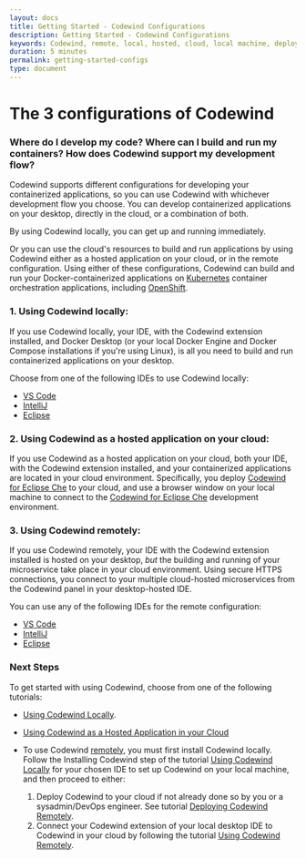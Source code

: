 ```yaml
---
layout: docs
title: Getting Started - Codewind Configurations
description: Getting Started - Codewind Configurations
keywords: Codewind, remote, local, hosted, cloud, local machine, deploy, configurations, config, connect, IDE
duration: 5 minutes
permalink: getting-started-configs
type: document
---
```


# The 3 configurations of Codewind


### Where do I develop my code? Where can I build and run my containers? How does Codewind support my development flow?
Codewind supports different configurations for developing your containerized applications, so you can use Codewind with whichever development flow you choose. You can develop containerized applications on your desktop, directly in the cloud, or a combination of both. 

By using Codewind locally, you can get up and running immediately. 

Or you can use the cloud's resources to build and run applications by using Codewind either as a hosted application on your cloud, or in the remote configuration. Using either of these configurations, Codewind can build and run your Docker-containerized applications on [Kubernetes](https://kubernetes.io/) container orchestration applications, including [OpenShift](https://www.openshift.com/).

### **1. Using Codewind locally:** 
If you use Codewind locally, your IDE, with the Codewind extension installed, and Docker Desktop (or your local Docker Engine and Docker Compose installations if you're using Linux), is all you need to build and run containerized applications on your desktop.

Choose from one of the following IDEs to use Codewind locally: 

* [VS Code](./vsc-getting-started.html)
* [IntelliJ](./intellij-getting-started.html)
* [Eclipse](./eclipse-getting-started.html)

### **2. Using Codewind as a hosted application on your cloud:** 
If you use Codewind as a hosted application on your cloud, both your IDE, with the Codewind extension installed, and your containerized applications are located in your cloud environment. Specifically, you deploy [Codewind for Eclipse Che](./che-installinfo.html) to your cloud, and use a browser window on your local machine to connect to the [Codewind for Eclipse Che](./che-installinfo.html) development environment.


### **3. Using Codewind remotely:** 
If you use Codewind remotely, your IDE with the Codewind extension installed is hosted on your desktop, *but* the building and running of your microservice take place in your cloud environment. Using secure HTTPS connections, you connect to your multiple cloud-hosted microservices from the Codewind panel in your desktop-hosted IDE.

You can use any of the following IDEs for the remote configuration:

* [VS Code](./vsc-getting-started.html)
* [IntelliJ](./intellij-getting-started.html)
* [Eclipse](./eclipse-getting-started.html)


### Next Steps

To get started with using Codewind, choose from one of the following tutorials:

* [Using Codewind Locally](./local-codewind-overview.html). 

* [Using Codewind as a Hosted Application in your Cloud](./eclipseche-codewind-overview.html)

* To use Codewind [remotely](./remote-codewind-overview.html), you must first install Codewind locally. Follow the Installing Codewind step of the tutorial [Using Codewind Locally](./local-codewind-overview.html) for your chosen IDE to set up Codewind on your local machine, and then proceed to either:
  1. Deploy Codewind to your cloud if not already done so by you or a sysadmin/DevOps engineer. See tutorial [Deploying Codewind Remotely](./remote-deploying-codewind.html).
  2. Connect your Codewind extension of your local desktop IDE to Codewind in your cloud by following the tutorial [Using Codewind Remotely](./remote-codewind-overview.html). 

